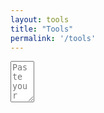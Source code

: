 ```yaml
---
layout: tools
title: "Tools"
permalink: '/tools'
---
```

<script src="https://ajax.googleapis.com/ajax/libs/jquery/3.5.1/jquery.min.js"></script>
<link href="{{ base.url | prepend: site.url }}/assets/css/json-viewer.css" rel="stylesheet" />
<link href="{{ base.url | prepend: site.url }}/assets/css/simpleXML.css" rel="stylesheet" />

<script src="{{ base.url | prepend: site.url }}/assets/libs/json-viewer.js"></script>
<script src="{{ base.url | prepend: site.url }}/assets/libs/simpleXML.js"></script>

<textarea id="inputText" name="inputText"
          rows="4" cols="2" placeholder="Paste your JSON | XML | YAML here!">
</textarea>

<pre id="json-renderer"></pre>
<div id="xml-viewer"></div>

<script>
// self executing function here
    $('#json-renderer').hide();
    $('#xml-viewer').hide();
    (()=> {
        
        $('#inputText').on('input', ()=> {
           
            switch ($('#inputText').val().charAt(0)) {
                case '{':
                    showJsonViewer($('#inputText').val());
                    break;
                case '[':
                    showJsonViewer($('#inputText').val());
                    break;
                case '<':
                    showXMLViewer($('#inputText').val());
                    break;
                default:
                    showYAMLViewer($('#inputText').val());
            }                    
        });

        
    })();

    const showJsonViewer = (inputText)=> {
        
        try{
            $('#json-renderer').jsonViewer(JSON.parse(inputText)); 
            $('#json-renderer').show();
        } catch(e) {
            $('#json-renderer').jsonViewer(''); 
            $('#json-renderer').hide();
        }
    }

     const showXMLViewer = (inputText)=> {
        
        try{

            $("#xml-viewer").simpleXML({
	            xmlString: inputText
           }); 
            $('#xml-viewer').show();
        } catch(e) {
            $('#xml-viewer').hide();
        }
    }

</script>

